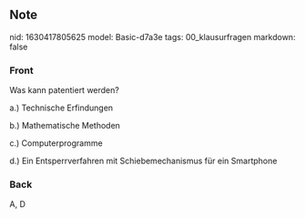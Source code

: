 ## Note
nid: 1630417805625
model: Basic-d7a3e
tags: 00_klausurfragen
markdown: false

### Front
Was kann patentiert werden?

a.) Technische Erfindungen

b.) Mathematische Methoden

c.) Computerprogramme

d.) Ein Entsperrverfahren mit Schiebemechanismus für ein Smartphone

### Back
A, D
